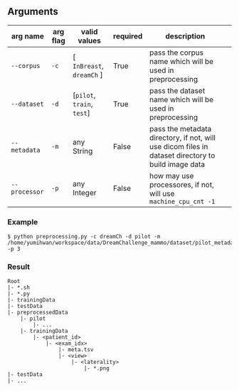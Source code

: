 ## Arguments

| arg name      | arg flag | valid values               | required | description                                                                                        |   |
|---------------|----------|----------------------------|----------|----------------------------------------------------------------------------------------------------|---|
| `--corpus`    | `-c`     | [ `InBreast`, `dreamCh` ]  | True     | pass the corpus name which will be used in preprocessing                                           |   |
| `--dataset`   | `-d`     | [`pilot`, `train`, `test`] | True     | pass the dataset name which will be used in preprocessing                                          |   |
| `--metadata`  | `-m`     | any String                 | False    | pass the metadata directory, if not, will use dicom files in dataset directory to build image data |   |
| `--processor` | `-p`     | any Integer                | False    | how may use processores, if not, will use `machine_cpu_cnt -1`                                     |   |

### Example
```Shell
$ python preprocessing.py -c dreamCh -d pilot -m /home/yumihwan/workspace/data/DreamChallenge_mammo/dataset/pilot_metadata/ -p 3
```


### Result 
```
Root
|- *.sh
|- *.py
|- trainingData
|- testData
|- preprocessedData
    |- pilot
        |- ...
    |- trainingData
        |- <patient_id>
            |- <exam_idx>
                |- meta.tsv
                |- <view>
                    |- <laterality>
                        |- *.png
|- testData
|- ...
```
